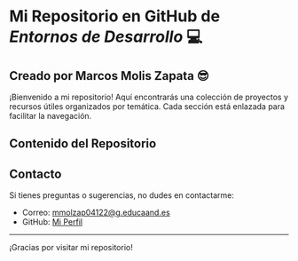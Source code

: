 # Mi Repositorio en GitHub  de *Entornos de Desarrollo* :computer:
## Creado por Marcos Molis Zapata 😎
¡Bienvenido a mi repositorio! Aquí encontrarás una colección de proyectos y recursos útiles organizados por temática. Cada sección está enlazada para facilitar la navegación.<br>

## Contenido del Repositorio







## Contacto

Si tienes preguntas o sugerencias, no dudes en contactarme:

- Correo: [mmolzap04122@g.educaand.es](mailto:mmolzap0412@g.educaand.es)
- GitHub: [Mi Perfil](https://github.com/Marcosmz12)

---

¡Gracias por visitar mi repositorio!
